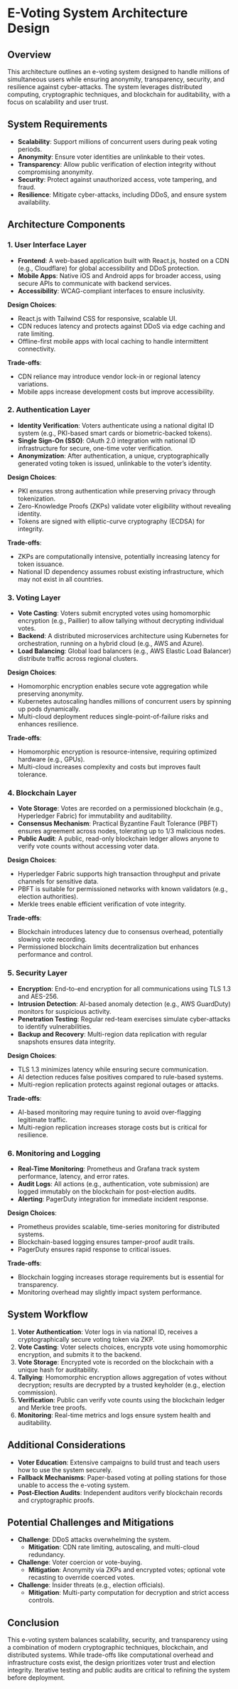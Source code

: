 # E-Voting System Architecture Design

## Overview
This architecture outlines an e-voting system designed to handle millions of simultaneous users while ensuring anonymity, transparency, security, and resilience against cyber-attacks. The system leverages distributed computing, cryptographic techniques, and blockchain for auditability, with a focus on scalability and user trust.

## System Requirements
- **Scalability**: Support millions of concurrent users during peak voting periods.
- **Anonymity**: Ensure voter identities are unlinkable to their votes.
- **Transparency**: Allow public verification of election integrity without compromising anonymity.
- **Security**: Protect against unauthorized access, vote tampering, and fraud.
- **Resilience**: Mitigate cyber-attacks, including DDoS, and ensure system availability.

## Architecture Components

### 1. User Interface Layer
- **Frontend**: A web-based application built with React.js, hosted on a CDN (e.g., Cloudflare) for global accessibility and DDoS protection.
- **Mobile Apps**: Native iOS and Android apps for broader access, using secure APIs to communicate with backend services.
- **Accessibility**: WCAG-compliant interfaces to ensure inclusivity.

**Design Choices**:
- React.js with Tailwind CSS for responsive, scalable UI.
- CDN reduces latency and protects against DDoS via edge caching and rate limiting.
- Offline-first mobile apps with local caching to handle intermittent connectivity.

**Trade-offs**:
- CDN reliance may introduce vendor lock-in or regional latency variations.
- Mobile apps increase development costs but improve accessibility.

### 2. Authentication Layer
- **Identity Verification**: Voters authenticate using a national digital ID system (e.g., PKI-based smart cards or biometric-backed tokens).
- **Single Sign-On (SSO)**: OAuth 2.0 integration with national ID infrastructure for secure, one-time voter verification.
- **Anonymization**: After authentication, a unique, cryptographically generated voting token is issued, unlinkable to the voter’s identity.

**Design Choices**:
- PKI ensures strong authentication while preserving privacy through tokenization.
- Zero-Knowledge Proofs (ZKPs) validate voter eligibility without revealing identity.
- Tokens are signed with elliptic-curve cryptography (ECDSA) for integrity.

**Trade-offs**:
- ZKPs are computationally intensive, potentially increasing latency for token issuance.
- National ID dependency assumes robust existing infrastructure, which may not exist in all countries.

### 3. Voting Layer
- **Vote Casting**: Voters submit encrypted votes using homomorphic encryption (e.g., Paillier) to allow tallying without decrypting individual votes.
- **Backend**: A distributed microservices architecture using Kubernetes for orchestration, running on a hybrid cloud (e.g., AWS and Azure).
- **Load Balancing**: Global load balancers (e.g., AWS Elastic Load Balancer) distribute traffic across regional clusters.

**Design Choices**:
- Homomorphic encryption enables secure vote aggregation while preserving anonymity.
- Kubernetes autoscaling handles millions of concurrent users by spinning up pods dynamically.
- Multi-cloud deployment reduces single-point-of-failure risks and enhances resilience.

**Trade-offs**:
- Homomorphic encryption is resource-intensive, requiring optimized hardware (e.g., GPUs).
- Multi-cloud increases complexity and costs but improves fault tolerance.

### 4. Blockchain Layer
- **Vote Storage**: Votes are recorded on a permissioned blockchain (e.g., Hyperledger Fabric) for immutability and auditability.
- **Consensus Mechanism**: Practical Byzantine Fault Tolerance (PBFT) ensures agreement across nodes, tolerating up to 1/3 malicious nodes.
- **Public Audit**: A public, read-only blockchain ledger allows anyone to verify vote counts without accessing voter data.

**Design Choices**:
- Hyperledger Fabric supports high transaction throughput and private channels for sensitive data.
- PBFT is suitable for permissioned networks with known validators (e.g., election authorities).
- Merkle trees enable efficient verification of vote integrity.

**Trade-offs**:
- Blockchain introduces latency due to consensus overhead, potentially slowing vote recording.
- Permissioned blockchain limits decentralization but enhances performance and control.

### 5. Security Layer
- **Encryption**: End-to-end encryption for all communications using TLS 1.3 and AES-256.
- **Intrusion Detection**: AI-based anomaly detection (e.g., AWS GuardDuty) monitors for suspicious activity.
- **Penetration Testing**: Regular red-team exercises simulate cyber-attacks to identify vulnerabilities.
- **Backup and Recovery**: Multi-region data replication with regular snapshots ensures data integrity.

**Design Choices**:
- TLS 1.3 minimizes latency while ensuring secure communication.
- AI detection reduces false positives compared to rule-based systems.
- Multi-region replication protects against regional outages or attacks.

**Trade-offs**:
- AI-based monitoring may require tuning to avoid over-flagging legitimate traffic.
- Multi-region replication increases storage costs but is critical for resilience.

### 6. Monitoring and Logging
- **Real-Time Monitoring**: Prometheus and Grafana track system performance, latency, and error rates.
- **Audit Logs**: All actions (e.g., authentication, vote submission) are logged immutably on the blockchain for post-election audits.
- **Alerting**: PagerDuty integration for immediate incident response.

**Design Choices**:
- Prometheus provides scalable, time-series monitoring for distributed systems.
- Blockchain-based logging ensures tamper-proof audit trails.
- PagerDuty ensures rapid response to critical issues.

**Trade-offs**:
- Blockchain logging increases storage requirements but is essential for transparency.
- Monitoring overhead may slightly impact system performance.

## System Workflow
1. **Voter Authentication**: Voter logs in via national ID, receives a cryptographically secure voting token via ZKP.
2. **Vote Casting**: Voter selects choices, encrypts vote using homomorphic encryption, and submits it to the backend.
3. **Vote Storage**: Encrypted vote is recorded on the blockchain with a unique hash for auditability.
4. **Tallying**: Homomorphic encryption allows aggregation of votes without decryption; results are decrypted by a trusted keyholder (e.g., election commission).
5. **Verification**: Public can verify vote counts using the blockchain ledger and Merkle tree proofs.
6. **Monitoring**: Real-time metrics and logs ensure system health and auditability.

## Additional Considerations
- **Voter Education**: Extensive campaigns to build trust and teach users how to use the system securely.
- **Fallback Mechanisms**: Paper-based voting at polling stations for those unable to access the e-voting system.
- **Post-Election Audits**: Independent auditors verify blockchain records and cryptographic proofs.

## Potential Challenges and Mitigations
- **Challenge**: DDoS attacks overwhelming the system.
  - **Mitigation**: CDN rate limiting, autoscaling, and multi-cloud redundancy.
- **Challenge**: Voter coercion or vote-buying.
  - **Mitigation**: Anonymity via ZKPs and encrypted votes; optional vote recasting to override coerced votes.
- **Challenge**: Insider threats (e.g., election officials).
  - **Mitigation**: Multi-party computation for decryption and strict access controls.

## Conclusion
This e-voting system balances scalability, security, and transparency using a combination of modern cryptographic techniques, blockchain, and distributed systems. While trade-offs like computational overhead and infrastructure costs exist, the design prioritizes voter trust and election integrity. Iterative testing and public audits are critical to refining the system before deployment.
